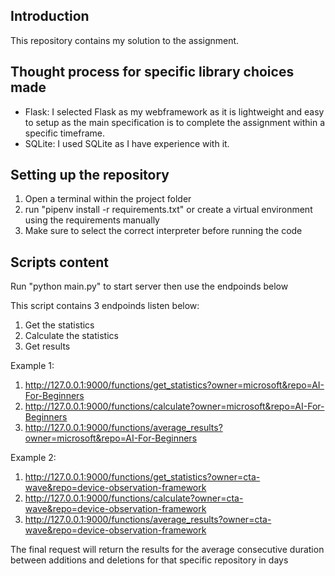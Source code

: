 ## Introduction
This repository contains my solution to the assignment.

## Thought process for specific library choices made
*   Flask: I selected Flask as my webframework as it is lightweight and easy to setup as the main 
specification is to complete the assignment within a specific timeframe.
*   SQLite: I used SQLite as I have experience with it.

## Setting up the repository
1. Open a terminal within the project folder
2. run "pipenv install -r requirements.txt" or create a virtual environment using the requirements manually
3. Make sure to select the correct interpreter before running the code

## Scripts content
Run "python main.py" to start server then use the endpoinds below

This script contains 3 endpoinds listen below:
1. Get the statistics 
2. Calculate the statistics
3. Get results

Example 1:
1. http://127.0.0.1:9000/functions/get_statistics?owner=microsoft&repo=AI-For-Beginners
2. http://127.0.0.1:9000/functions/calculate?owner=microsoft&repo=AI-For-Beginners
3. http://127.0.0.1:9000/functions/average_results?owner=microsoft&repo=AI-For-Beginners

Example 2:
1. http://127.0.0.1:9000/functions/get_statistics?owner=cta-wave&repo=device-observation-framework
2. http://127.0.0.1:9000/functions/calculate?owner=cta-wave&repo=device-observation-framework
3. http://127.0.0.1:9000/functions/average_results?owner=cta-wave&repo=device-observation-framework


The final request will return the results for the average consecutive duration between additions and deletions for that specific repository in days

